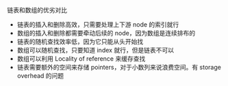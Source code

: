 链表和数组的优劣对比

* 链表的插入和删除高效，只需要处理上下游 node 的索引就行
* 数组的插入和删除都需要牵动后续的 node，因为数组是连续排布的
* 链表的随机查找效率低，因为它只能从头开始找
* 数组可以随机查找，只要知道 index 就行，但是链表不可以
* 数组可以利用 Locality of reference 来缓存查找
* 链表需要额外的空间来存储 pointers，对于小数列来说浪费空间。有 storage overhead 的问题